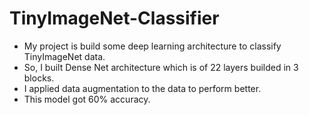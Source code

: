 # TinyImageNet-Classifier
* My project is build some deep learning architecture to classify TinyImageNet data.
* So, I built Dense Net architecture which is of 22 layers builded in 3 blocks.
* I applied data augmentation to the data to perform better.
* This model got 60% accuracy.

